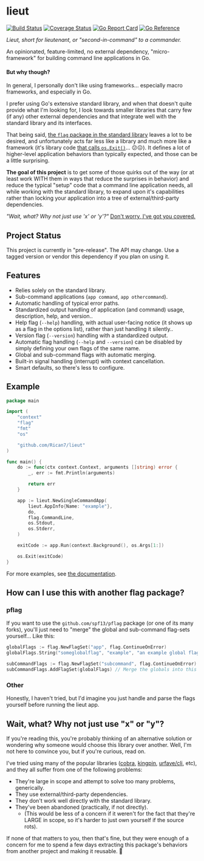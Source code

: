 # lieut

[![Build Status](https://github.com/Rican7/lieut/actions/workflows/main.yml/badge.svg?branch=main)](https://github.com/Rican7/lieut/actions/workflows/main.yml)
[![Coverage Status](https://coveralls.io/repos/github/Rican7/lieut/badge.svg)](https://coveralls.io/github/Rican7/lieut)
[![Go Report Card](https://goreportcard.com/badge/Rican7/lieut)](http://goreportcard.com/report/Rican7/lieut)
[![Go Reference](https://pkg.go.dev/badge/github.com/Rican7/lieut.svg)](https://pkg.go.dev/github.com/Rican7/lieut)
<!--[![Latest Stable Version](https://img.shields.io/github/release/Rican7/lieut.svg?style=flat)](https://github.com/Rican7/lieut/releases)-->

_Lieut, short for lieutenant, or "second-in-command" to a commander._

An opinionated, feature-limited, no external dependency, "micro-framework" for building command line applications in Go.

#### But why though?

In general, I personally don't like using frameworks... especially macro frameworks, and especially in Go.

I prefer using Go's extensive standard library, and when that doesn't quite provide what I'm looking for, I look towards smaller libraries that carry few (if any) other external dependencies and that integrate well with the standard library and its interfaces.

That being said, [the `flag` package in the standard library](https://pkg.go.dev/flag) leaves a lot to be desired, and unfortunately acts far less like a library and much more like a framework (it's library code [that calls `os.Exit()`](https://github.com/golang/go/blob/go1.21.0/src/flag/flag.go#L1168-L1171)... 😕😖). It defines a lot of higher-level application behaviors than typically expected, and those can be a little surprising.

**The goal of this project** is to get some of those quirks out of the way (or at least work WITH them in ways that reduce the surprises in behavior) and reduce the typical "setup" code that a command line application needs, all while working with the standard library, to expand upon it's capabilities rather than locking your application into a tree of external/third-party dependencies.

_"Wait, what? Why not just use 'x' or 'y'?"_ [Don't worry, I've got you covered.](#wait-what-why-not-just-use-x-or-y)


## Project Status

This project is currently in "pre-release". The API may change.
Use a tagged version or vendor this dependency if you plan on using it.


## Features

 - Relies solely on the standard library.
 - Sub-command applications (`app command`, `app othercommand`).
 - Automatic handling of typical error paths.
 - Standardized output handling of application (and command) usage, description, help, and version..
 - Help flag (`--help`) handling, with actual user-facing notice (it shows up as a flag in the options list), rather than just handling it silently..
 - Version flag (`--version`) handling with a standardized output.
 - Automatic flag handling (`--help` and `--version`) can be disabled by simply defining your own flags of the same name.
 - Global and sub-command flags with automatic merging.
 - Built-in signal handling (interrupt) with context cancellation.
 - Smart defaults, so there's less to configure.


## Example

```go
package main

import (
	"context"
	"flag"
	"fmt"
	"os"

	"github.com/Rican7/lieut"
)

func main() {
	do := func(ctx context.Context, arguments []string) error {
		_, err := fmt.Println(arguments)

		return err
	}

	app := lieut.NewSingleCommandApp(
		lieut.AppInfo{Name: "example"},
		do,
		flag.CommandLine,
		os.Stdout,
		os.Stderr,
	)

	exitCode := app.Run(context.Background(), os.Args[1:])

	os.Exit(exitCode)
}
```

For more examples, see [the documentation](https://pkg.go.dev/github.com/Rican7/lieut).


## How can I use this with another flag package?

### pflag

If you want to use the `github.com/spf13/pflag` package (or one of its many forks), you'll just need to "merge" the global and sub-command flag-sets yourself... Like this:

```go
globalFlags := flag.NewFlagSet("app", flag.ContinueOnError)
globalFlags.String("someglobalflag", "example", "an example global flag")

subCommandFlags := flag.NewFlagSet("subcommand", flag.ContinueOnError)
subCommandFlags.AddFlagSet(globalFlags) // Merge the globals into this command's flags
```

### Other

Honestly, I haven't tried, but I'd imagine you just handle and parse the flags yourself before running the lieut app.


## Wait, what? Why not just use "x" or "y"?

If you're reading this, you're probably thinking of an alternative solution or wondering why someone would choose this library over another. Well, I'm not here to convince you, but if you're curious, read on.

I've tried using many of the popular libraries ([cobra](https://github.com/spf13/cobra), [kingpin](https://github.com/alecthomas/kingpin), [urfave/cli](https://github.com/urfave/cli), etc), and they all suffer from one of the following problems:

 - They're large in scope and attempt to solve too many problems, generically.
 - They use external/third-party dependencies.
 - They don't work well directly with the standard library.
 - They've been abandoned (practically, if not directly).
	 - (This would be less of a concern if it weren't for the fact that they're LARGE in scope, so it's harder to just own yourself if the source rots).

If none of that matters to you, then that's fine, but they were enough of a concern for me to spend a few days extracting this package's behaviors from another project and making it reusable. 🙂

